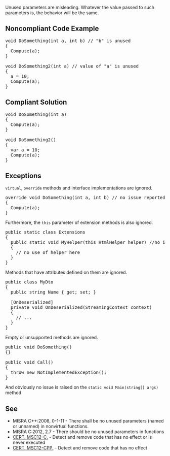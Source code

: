 Unused parameters are misleading. Whatever the value passed to such parameters is, the behavior will be the same.

## Noncompliant Code Example

<pre>
void DoSomething(int a, int b) // "b" is unused
{
  Compute(a);
}

void DoSomething2(int a) // value of "a" is unused
{
  a = 10;
  Compute(a);
}
</pre>

## Compliant Solution

<pre>
void DoSomething(int a)
{
  Compute(a);
}

void DoSomething2()
{
  var a = 10;
  Compute(a);
}
</pre>

## Exceptions

`virtual`, `override` methods and interface implementations are ignored. 

<pre>
override void DoSomething(int a, int b) // no issue reported on b
{
  Compute(a);
}
</pre>

Furthermore, the `this` parameter of extension methods is also ignored.

<pre>
public static class Extensions
{
  public static void MyHelper(this HtmlHelper helper) //no issue reported here
  {
    // no use of helper here
  }
}
</pre>

Methods that have attributes defined on them are ignored.

<pre>
public class MyDto
{
  public string Name { get; set; }

  [OnDeserialized]
  private void OnDeserialized(StreamingContext context)
  {
    // ...
  }
}
</pre>

Empty or unsupported methods are ignored.

<pre>
public void DoSomething()
{}

public void Call()
{
  throw new NotImplementedException();
}
</pre>

And obviously no issue is raised on the `static void Main(string[] args)` method

## See

*   MISRA C++:2008, 0-1-11 - There shall be no unused parameters (named or unnamed) in nonvirtual functions.
*   MISRA C:2012, 2.7 - There should be no unused parameters in functions
*   [CERT, MSC12-C.](https://www.securecoding.cert.org/confluence/x/NYA5) - Detect and remove code that has no effect or is never
      executed
*   [CERT, MSC12-CPP.](https://www.securecoding.cert.org/confluence/x/SIIyAQ) - Detect and remove code that has no effect